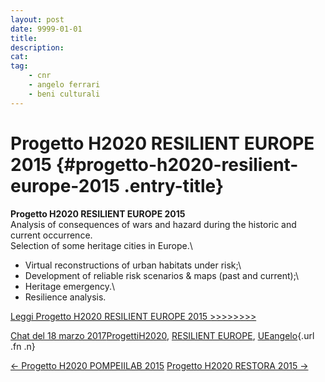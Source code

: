 ```yaml
---
layout: post
date: 9999-01-01
title:
description:
cat:
tag:
    - cnr
    - angelo ferrari
    - beni culturali
---
```

Progetto H2020 RESILIENT EUROPE 2015 {#progetto-h2020-resilient-europe-2015 .entry-title}
====================================

**Progetto H2020 RESILIENT EUROPE 2015**\
Analysis of consequences of wars and hazard during the historic and current occurrence.\
Selection of some heritage cities in Europe.\
- Virtual reconstructions of urban habitats under risk;\
- Development of reliable risk scenarios & maps (past and current);\
- Heritage emergency.\
- Resilience analysis.

[Leggi Progetto H2020 RESILIENT EUROPE 2015 \>\>\>\>\>\>\>\>](wp-content/uploads/2017/03/Progetto-H2020-RESILIENT-EUROPE-2015.pdf)

[Chat del 18 marzo 2017](index3eda.html?p=814 "Permalink a Progetto H2020 RESILIENT EUROPE 2015")[Progetti](index0b40.html?cat=9)[H2020](index3914.html?tag=h2020), [RESILIENT EUROPE](indexb521.html?tag=resilient-europe), [UE](index3f45.html?tag=ue)[angelo](indexcd64.html?author=1 "Vedi tutti gli articoli di angelo"){.url .fn .n}

[← Progetto H2020 POMPEIILAB 2015](index7efb.html?p=810) [Progetto H2020 RESTORA 2015 →](index094a.html?p=819)


